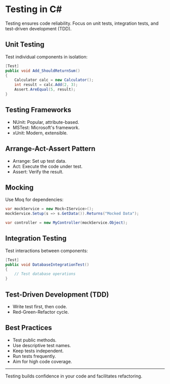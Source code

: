# Testing in C#

Testing ensures code reliability. Focus on unit tests, integration tests, and test-driven development (TDD).

## Unit Testing

Test individual components in isolation:
```csharp
[Test]
public void Add_ShouldReturnSum()
{
    Calculator calc = new Calculator();
    int result = calc.Add(2, 3);
    Assert.AreEqual(5, result);
}
```

## Testing Frameworks

- NUnit: Popular, attribute-based.
- MSTest: Microsoft's framework.
- xUnit: Modern, extensible.

## Arrange-Act-Assert Pattern

- Arrange: Set up test data.
- Act: Execute the code under test.
- Assert: Verify the result.

## Mocking

Use Moq for dependencies:
```csharp
var mockService = new Mock<IService>();
mockService.Setup(s => s.GetData()).Returns("Mocked Data");

var controller = new MyController(mockService.Object);
```

## Integration Testing

Test interactions between components:
```csharp
[Test]
public void DatabaseIntegrationTest()
{
    // Test database operations
}
```

## Test-Driven Development (TDD)

- Write test first, then code.
- Red-Green-Refactor cycle.

## Best Practices

- Test public methods.
- Use descriptive test names.
- Keep tests independent.
- Run tests frequently.
- Aim for high code coverage.

---

Testing builds confidence in your code and facilitates refactoring.
